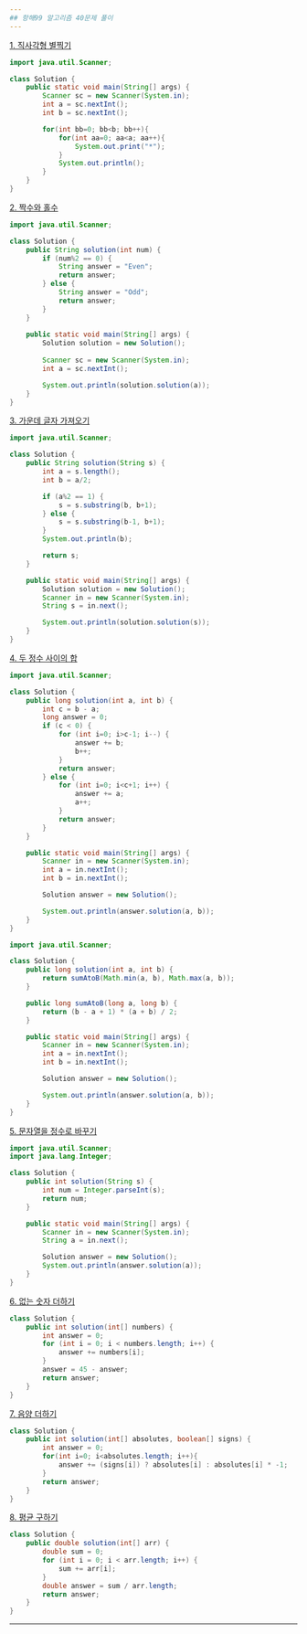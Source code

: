 ```yaml
---
## 항해99 알고리즘 40문제 풀이
---
```

[1. 직사각형 별찍기](https://programmers.co.kr/learn/courses/30/lessons/12969)
```java
import java.util.Scanner;

class Solution {
    public static void main(String[] args) {
        Scanner sc = new Scanner(System.in);
        int a = sc.nextInt();
        int b = sc.nextInt();

        for(int bb=0; bb<b; bb++){
            for(int aa=0; aa<a; aa++){
                System.out.print("*");
            }
            System.out.println();
        }
    }
}
```
[2. 짝수와 홀수](https://programmers.co.kr/learn/courses/30/lessons/12937)
```java
import java.util.Scanner;

class Solution {
    public String solution(int num) {
        if (num%2 == 0) {
            String answer = "Even";
            return answer;
        } else {
            String answer = "Odd";
            return answer;
        }
    }
    
    public static void main(String[] args) {
        Solution solution = new Solution();
        
        Scanner sc = new Scanner(System.in);
        int a = sc.nextInt();

        System.out.println(solution.solution(a));
    }
}
```
[3. 가운데 글자 가져오기](https://programmers.co.kr/learn/courses/30/lessons/12903)
```java
import java.util.Scanner;

class Solution {
    public String solution(String s) {
        int a = s.length();
        int b = a/2;

        if (a%2 == 1) {
            s = s.substring(b, b+1);
        } else {
            s = s.substring(b-1, b+1);
        }
        System.out.println(b);

        return s;
    }

    public static void main(String[] args) {
        Solution solution = new Solution();
        Scanner in = new Scanner(System.in);
        String s = in.next();

        System.out.println(solution.solution(s));
    }
}
```
[4. 두 정수 사이의 합](https://programmers.co.kr/learn/courses/30/lessons/12912)
```java
import java.util.Scanner;

class Solution {
    public long solution(int a, int b) {
        int c = b - a;
        long answer = 0;
        if (c < 0) {
            for (int i=0; i>c-1; i--) {
                answer += b;
                b++;
            }
            return answer;
        } else {
            for (int i=0; i<c+1; i++) {
                answer += a;
                a++;
            }
            return answer;
        }
    }

    public static void main(String[] args) {
        Scanner in = new Scanner(System.in);
        int a = in.nextInt();
        int b = in.nextInt();

        Solution answer = new Solution();

        System.out.println(answer.solution(a, b));
    }
}
```
```java
import java.util.Scanner;

class Solution {
    public long solution(int a, int b) {
        return sumAtoB(Math.min(a, b), Math.max(a, b));
    }

    public long sumAtoB(long a, long b) {
        return (b - a + 1) * (a + b) / 2;
    }

    public static void main(String[] args) {
        Scanner in = new Scanner(System.in);
        int a = in.nextInt();
        int b = in.nextInt();

        Solution answer = new Solution();

        System.out.println(answer.solution(a, b));
    }
}
```
[5. 문자열을 정수로 바꾸기](https://programmers.co.kr/learn/courses/30/lessons/12925)
```java
import java.util.Scanner;
import java.lang.Integer;

class Solution {
    public int solution(String s) {
        int num = Integer.parseInt(s);
        return num;
    }

    public static void main(String[] args) {
        Scanner in = new Scanner(System.in);
        String a = in.next();

        Solution answer = new Solution();
        System.out.println(answer.solution(a));
    }
}
```
[6. 없는 숫자 더하기](https://programmers.co.kr/learn/courses/30/lessons/86051)
```java
class Solution {
    public int solution(int[] numbers) {
        int answer = 0;
        for (int i = 0; i < numbers.length; i++) {
            answer += numbers[i];
        }
        answer = 45 - answer;
        return answer;
    }
}
```
[7. 음양 더하기](https://programmers.co.kr/learn/courses/30/lessons/76501)
```java
class Solution {
    public int solution(int[] absolutes, boolean[] signs) {
        int answer = 0;
        for(int i=0; i<absolutes.length; i++){
            answer += (signs[i]) ? absolutes[i] : absolutes[i] * -1;            
        }
        return answer;
    }
}
```
[8. 평균 구하기](https://programmers.co.kr/learn/courses/30/lessons/12944)
```java
class Solution {
    public double solution(int[] arr) {
        double sum = 0;
        for (int i = 0; i < arr.length; i++) {
            sum += arr[i];
        }
        double answer = sum / arr.length;
        return answer;
    }
}
```
---
